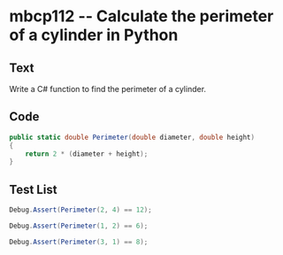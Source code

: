 # mbcp112 -- Calculate the perimeter of a cylinder in Python

## Text

Write a C# function to find the perimeter of a cylinder.

## Code

```csharp
public static double Perimeter(double diameter, double height) 
{ 
    return 2 * (diameter + height); 
}
```

## Test List

```csharp
Debug.Assert(Perimeter(2, 4) == 12);
```

```csharp
Debug.Assert(Perimeter(1, 2) == 6);
```

```csharp
Debug.Assert(Perimeter(3, 1) == 8);
```
